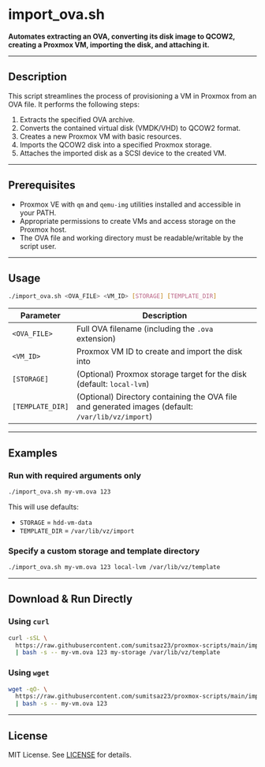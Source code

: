 # import\_ova.sh

**Automates extracting an OVA, converting its disk image to QCOW2, creating a Proxmox VM, importing the disk, and attaching it.**

---

## Description

This script streamlines the process of provisioning a VM in Proxmox from an OVA file. It performs the following steps:

1. Extracts the specified OVA archive.
2. Converts the contained virtual disk (VMDK/VHD) to QCOW2 format.
3. Creates a new Proxmox VM with basic resources.
4. Imports the QCOW2 disk into a specified Proxmox storage.
5. Attaches the imported disk as a SCSI device to the created VM.

---

## Prerequisites

* Proxmox VE with `qm` and `qemu-img` utilities installed and accessible in your PATH.
* Appropriate permissions to create VMs and access storage on the Proxmox host.
* The OVA file and working directory must be readable/writable by the script user.

---

## Usage

```bash
./import_ova.sh <OVA_FILE> <VM_ID> [STORAGE] [TEMPLATE_DIR]
```

| Parameter        | Description                                                                                       |
| ---------------- | ------------------------------------------------------------------------------------------------- |
| `<OVA_FILE>`     | Full OVA filename (including the `.ova` extension)                                                |
| `<VM_ID>`        | Proxmox VM ID to create and import the disk into                                                  |
| `[STORAGE]`      | (Optional) Proxmox storage target for the disk (default: `local-lvm`)                           |
| `[TEMPLATE_DIR]` | (Optional) Directory containing the OVA file and generated images (default: `/var/lib/vz/import`) |

---

## Examples

### Run with required arguments only

```bash
./import_ova.sh my-vm.ova 123
```

This will use defaults:

* `STORAGE` = `hdd-vm-data`
* `TEMPLATE_DIR` = `/var/lib/vz/import`

### Specify a custom storage and template directory

```bash
./import_ova.sh my-vm.ova 123 local-lvm /var/lib/vz/template
```

---

## Download & Run Directly

### Using `curl`

```bash
curl -sSL \
  https://raw.githubusercontent.com/sumitsaz23/proxmox-scripts/main/import_ova/import_ova.sh \
  | bash -s -- my-vm.ova 123 my-storage /var/lib/vz/template
```

### Using `wget`

```bash
wget -qO- \
  https://raw.githubusercontent.com/sumitsaz23/proxmox-scripts/main/import_ova/import_ova.sh \
  | bash -s -- my-vm.ova 123
```

---

## License

MIT License. See [LICENSE](../../LICENSE) for details.
